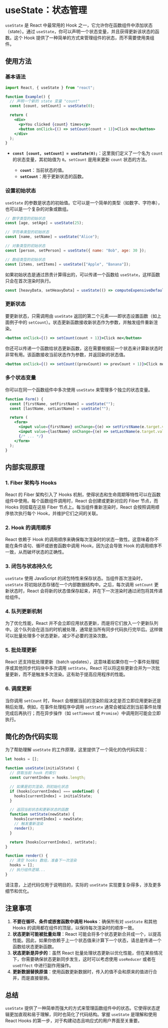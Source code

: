 # useState：状态管理

`useState` 是 React 中最常用的 Hook 之一，它允许你在函数组件中添加状态（state）。通过 `useState`，你可以声明一个状态变量，并且获得更新该状态的函数。这个 Hook 提供了一种简单的方式来管理组件的状态，而不需要使用类组件。

## 使用方法

### 基本语法

```jsx
import React, { useState } from "react";

function Example() {
  // 声明一个新的 state 变量 "count"
  const [count, setCount] = useState(0);

  return (
    <div>
      <p>You clicked {count} times</p>
      <button onClick={() => setCount(count + 1)}>Click me</button>
    </div>
  );
}
```

- **`const [count, setCount] = useState(0);`**：这里我们定义了一个名为 `count` 的状态变量，其初始值为 `0`。`setCount` 是用来更新 `count` 状态的方法。

  - **`count`**：当前状态的值。
  - **`setCount`**：用于更新状态的函数。

### 设置初始状态

`useState` 的参数是状态的初始值。它可以是一个简单的类型（如数字、字符串），也可以是一个复杂的对象或数组。

```jsx
// 数字类型的初始状态
const [age, setAge] = useState(25);

// 字符串类型的初始状态
const [name, setName] = useState("Alice");

// 对象类型的初始状态
const [person, setPerson] = useState({ name: "Bob", age: 30 });

// 数组类型的初始状态
const [items, setItems] = useState(["Apple", "Banana"]);
```

如果初始状态是通过昂贵计算得出的，可以传递一个函数给 `useState`，这样函数只会在首次渲染时执行。

```jsx
const [heavyData, setHeavyData] = useState(() => computeExpensiveDefault());
```

### 更新状态

要更新状态，只需调用由 `useState` 返回的第二个元素——即状态设置函数（如上面例子中的 `setCount`）。状态更新函数接收新状态作为参数，并触发组件重新渲染。

```jsx
<button onClick={() => setCount(count + 1)}>Click me</button>
```

你还可以传递一个函数给状态更新函数，这在需要根据前一个状态来计算新状态时非常有用。该函数接收当前状态作为参数，并返回新的状态值。

```jsx
<button onClick={() => setCount((prevCount) => prevCount + 1)}>Click me</button>
```

### 多个状态变量

你可以在同一个函数组件中多次使用 `useState` 来管理多个独立的状态变量。

```jsx
function Form() {
  const [firstName, setFirstName] = useState("");
  const [lastName, setLastName] = useState("");

  return (
    <form>
      <input value={firstName} onChange={(e) => setFirstName(e.target.value)} />
      <input value={lastName} onChange={(e) => setLastName(e.target.value)} />
      {/* ... */}
    </form>
  );
}
```

## 内部实现原理

### 1. **Fiber 架构与 Hooks**

React 的 Fiber 架构引入了 Hooks 机制，使得状态和生命周期等特性可以在函数组件中使用。每个函数组件调用时，React 会创建或更新对应的 Fiber 节点，而 Hooks 则挂载在这些 Fiber 节点上。每当组件重新渲染时，React 会按照调用顺序依次执行每个 Hook，并维护它们之间的关联。

### 2. **Hook 的调用顺序**

React 依赖于 Hook 的调用顺序来确保每次渲染时的状态一致性。这意味着你不能在条件语句、循环或嵌套函数中调用 Hook，因为这会导致 Hook 的调用顺序不一致，从而破坏状态的正确性。

### 3. **闭包与状态持久化**

`useState` 使用 JavaScript 的闭包特性来保存状态。当组件首次渲染时，`useState` 将初始状态存储在一个内部数据结构中。之后，每次调用 `setCount` 更新状态时，React 会将新的状态值保存起来，并在下一次渲染时通过闭包将其传递给组件。

### 4. **队列更新机制**

为了优化性能，React 并不会立即应用状态更新，而是将它们放入一个更新队列中。这个队列会在适当的时机被处理，通常是当所有同步代码执行完毕后。这样做可以批量处理多个状态更新，减少不必要的渲染次数。

### 5. **批处理更新**

React 还支持批处理更新（batch updates），这意味着如果你在一个事件处理程序或其他同步代码块中多次调用 `setState`，React 可以将这些更新合并为一次批量更新，而不是触发多次渲染。这有助于提高应用程序的性能。

### 6. **调度更新**

当你调用 `setCount` 时，React 会根据当前的渲染阶段决定是否立即应用更新还是稍后处理。例如，在事件处理程序中调用 `setState` 通常会被延迟到当前事件处理完成后再执行；而在异步操作（如 `setTimeout` 或 `Promise`）中调用则可能会立即执行。

## 简化的伪代码实现

为了帮助理解 `useState` 的工作原理，这里提供了一个简化的伪代码实现：

```javascript
let hooks = [];

function useState(initialState) {
  // 获取当前 hook 的索引
  const currentIndex = hooks.length;

  // 如果是初次渲染，则初始化状态
  if (hooks[currentIndex] === undefined) {
    hooks[currentIndex] = initialState;
  }

  // 返回当前状态和更新状态的函数
  function setState(newState) {
    hooks[currentIndex] = newState;
    // 触发重新渲染
    render();
  }

  return [hooks[currentIndex], setState];
}

function render() {
  // 清空 hooks 数组，准备下一次渲染
  hooks = [];
  // 执行组件逻辑...
}
```

请注意，上述代码仅用于说明目的，实际的 `useState` 实现要复杂得多，涉及更多细节和优化。

## 注意事项

1. **不要在循环、条件或嵌套函数中调用 Hooks**：确保所有对 `useState` 和其他 Hooks 的调用都在组件的顶层，以保持每次渲染时的顺序一致。
2. **状态更新可能被批量处理**：React 可能会将多个状态更新合并成一个，以提高性能。因此，如果你依赖于上一个状态值来计算下一个状态，请总是传递一个函数给状态更新函数。
3. **状态更新是异步的**：虽然 React 批量处理状态更新以优化性能，但在某些情况下，你需要确保状态更新同步发生，这时可以考虑使用 `useReducer` 或者在 `useEffect` 中进行副作用操作。
4. **更新数据替换原值**：使用函数更新数据时，传入的值不会和原来的值进行合并，而是直接替换。

## 总结

`useState` 提供了一种简单而强大的方式来管理函数组件中的状态。它使得状态逻辑更加直观和易于理解，同时也简化了代码结构。掌握 `useState` 是理解和使用 React Hooks 的第一步，对于构建动态且响应式的用户界面至关重要。
